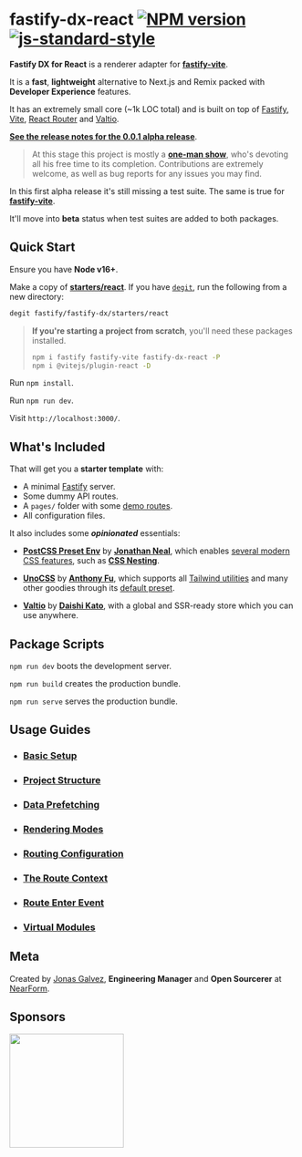 # fastify-dx-react [![NPM version](https://img.shields.io/npm/v/fastify-dx-react.svg?style=flat)](https://www.npmjs.com/package/fastify-dx-react) [![js-standard-style](https://img.shields.io/badge/code%20style-standard-brightgreen.svg?style=flat)](https://standardjs.com/)

**Fastify DX for React** is a renderer adapter for [**fastify-vite**](https://github.com/fastify/fastify-vite).

It is a **fast**, **lightweight** alternative to Next.js and Remix packed with **Developer Experience** features.

It has an extremely small core (~1k LOC total) and is built on top of [Fastify](https://github.com/fastify/fastify), [Vite](https://vitejs.dev/), [React Router](https://reactrouter.com/docs/en/v6) and [Valtio](https://github.com/pmndrs/valtio).

[**See the release notes for the 0.0.1 alpha release**](https://github.com/fastify/fastify-dx/releases/tag/v0.0.1).

> At this stage this project is mostly a [**one-man show**](https://github.com/sponsors/galvez), who's devoting all his free time to its completion. Contributions are extremely welcome, as well as bug reports for any issues you may find. 

In this first alpha release it's still missing a test suite. The same is true for [**fastify-vite**](). 

It'll move into **beta** status when test suites are added to both packages.

## Quick Start

Ensure you have **Node v16+**.

Make a copy of [**starters/react**](https://github.com/fastify/fastify-dx/tree/dev/starters/react). If you have [`degit`](https://github.com/Rich-Harris/degit), run the following from a new directory:

```bash
degit fastify/fastify-dx/starters/react
```

> **If you're starting a project from scratch**, you'll need these packages installed.
>
> ```bash
> npm i fastify fastify-vite fastify-dx-react -P
> npm i @vitejs/plugin-react -D
> ```


Run `npm install`. 
  
Run `npm run dev`. 

Visit `http://localhost:3000/`.

## What's Included

That will get you a **starter template** with:
  
- A minimal [Fastify](https://github.com/fastify/fastify) server.
- Some dummy API routes.
- A `pages/` folder with some [demo routes](https://github.com/fastify/fastify-dx/tree/dev/starters/react/client/pages).
- All configuration files.

It also includes some _**opinionated**_ essentials:

- [**PostCSS Preset Env**](https://www.npmjs.com/package/postcss-preset-env) by [**Jonathan Neal**](https://github.com/jonathantneal), which enables [several modern CSS features](https://preset-env.cssdb.org/), such as [**CSS Nesting**](https://www.w3.org/TR/css-nesting-1/).

- [**UnoCSS**](https://github.com/unocss/unocss) by [**Anthony Fu**](https://antfu.me/), which supports all [Tailwind utilities](https://uno.antfu.me/) and many other goodies through its [default preset](https://github.com/unocss/unocss/tree/main/packages/preset-uno). 

- [**Valtio**](https://github.com/pmndrs/valtio) by [**Daishi Kato**](https://blog.axlight.com/), with a global and SSR-ready store which you can use anywhere.


## Package Scripts

`npm run dev` boots the development server.
  
`npm run build` creates the production bundle.
  
`npm run serve` serves the production bundle.

## Usage Guides


- ### [**Basic Setup**](https://github.com/fastify/fastify-dx/blob/flat-docs/docs/react/basic-setup.md)
- ### [**Project Structure**](https://github.com/fastify/fastify-dx/blob/flat-docs/docs/react/project-structure.md)
- ### [**Data Prefetching**](https://github.com/fastify/fastify-dx/blob/flat-docs/docs/react/data-prefetching.md)
- ### [**Rendering Modes**](https://github.com/fastify/fastify-dx/blob/flat-docs/docs/react/rendering-modes.md)
- ### [**Routing Configuration**](https://github.com/fastify/fastify-dx/blob/flat-docs/docs/react/routing-config.md)
- ### [**The Route Context**](https://github.com/fastify/fastify-dx/blob/flat-docs/docs/react/route-context.md)
- ### [**Route Enter Event**](https://github.com/fastify/fastify-dx/blob/flat-docs/docs/react/route-enter.md)
- ### [**Virtual Modules**](https://github.com/fastify/fastify-dx/blob/flat-docs/docs/react/virtual-modules.md)

## Meta

Created by [Jonas Galvez](https://github.com/sponsors/galvez), **Engineering Manager** and **Open Sourcerer** at [NearForm](https://nearform.com).

## Sponsors

<a href="https://nearform.com"><img width="200px" src="https://user-images.githubusercontent.com/12291/172310344-594669fd-da4c-466b-a250-a898569dfea3.svg"></a>
